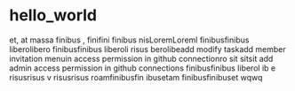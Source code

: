 # hello_world  
et,   at massa finibus ,  finifini  finibus nisLoremLoreml  finibusfinibus liberolibero 
  finibusfinibus  liberoli  risus berolibeadd modify taskadd member invitation menuin access permission in github connectionro sit sitsit add admin access permission in github connections
finibusfinibus liberol    ib   e risusrisus  v risusrisus roamfinibusfin  ibusetam finibusfinibuset
wqwq
